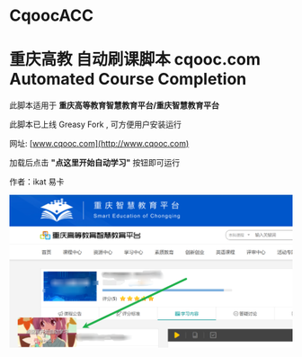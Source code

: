 # CqoocACC

# 重庆高教 自动刷课脚本  cqooc.com Automated Course Completion

此脚本适用于 **重庆高等教育智慧教育平台/重庆智慧教育平台**

此脚本已上线 Greasy Fork , 可方便用户安装运行

网址: [www.cqooc.com](http://www.cqooc.com)

加载后点击 **"点这里开始自动学习"** 按钮即可运行

作者：ikat 易卡

![](https://github.com/qinikat/CqoocACC/blob/master/Sample_Picture/run_test.png)

